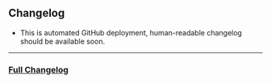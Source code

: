 ## Changelog

* This is automated GitHub deployment, human-readable changelog should be available soon.

---

### [Full Changelog](Changelog.md)
